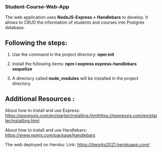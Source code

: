 ### Student-Course-Web-App 

The web application uses **NodeJS-Express + Handlebars** to develop. It allows to CRUD the information of students and courses into Postgres database.


## Following the steps:
1. Use the command in the project directory: **npm init**  

2. Install the following items: 
**npm i express express-handlebars sequelize**

3. A directory called **node_modules** will be installed in the project directory.


## Additional Resources : 

About how to install and use Express:
https://expressjs.com/en/starter/installing.htmlhttps://expressjs.com/en/starter/installing.html

About how to install and use Handlebars:
https://www.npmjs.com/package/handlebars


The web deployed on Heroku:
Link: https://itworks2021.herokuapp.com/
